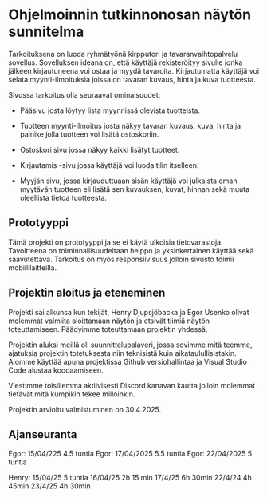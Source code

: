 # Ohjelmoinnin tutkinnonosan näytön sunnitelma

Tarkoituksena on luoda ryhmätyönä kirpputori ja tavaranvaihtopalvelu sovellus. Sovelluksen ideana on, että käyttäjä rekisteröityy sivulle jonka jälkeen kirjautuneena voi ostaa ja myydä tavaroita. Kirjautumatta käyttäjä voi selata myynti-ilmoituksia joissa on tavaran kuvaus, hinta ja kuva tuotteesta.  

Sivussa tarkoitus olla seuraavat ominaisuudet:

- Pääsivu josta löytyy lista myynnissä olevista tuotteista.

* Tuotteen myynti-ilmoitus josta näkyy tavaran kuvaus, kuva, hinta ja painike jolla tuotteen voi lisätä ostoskoriin.

- Ostoskori sivu jossa näkyy kaikki lisätyt tuotteet.

* Kirjautamis -sivu jossa käyttäjä voi luoda tilin itselleen. 

- Myyjän sivu, jossa kirjauduttuaan sisän käyttäjä voi julkaista oman myytävän tuotteen eli lisätä sen kuvauksen, kuvat, hinnan sekä muuta oleellista tietoa tuotteesta. 

## Prototyyppi

Tämä projekti on prototyyppi ja se ei käytä ulkoisia tietovarastoja. Tavoitteena on toiminnallisuudeltaan helppo ja yksinkertainen käyttää sekä saavutettava. Tarkoitus on myös responsiivisuus jolloin sivusto toimii mobiililaitteilla.

## Projektin aloitus ja eteneminen

Projekti sai alkunsa kun tekijät, Henry Djupsjöbacka ja Egor Usenko olivat molemmat valmiita aloittamaan näytön ja etsivät tiimiä näytön toteuttamiseen. Päädyimme toteuttamaan projektin yhdessä. 

Projektin aluksi meillä oli suunnittelupalaveri, jossa sovimme mitä teemme, ajatuksia projektin totetuksesta niin teknisistä kuin aikataulullisistakin. Aiomme käyttää apuna projektissa Github versiohallintaa ja Visual Studio Code alustaa koodaamiseen. 

Viestimme toisillemma aktiivisesti Discord kanavan kautta jolloin molemmat tietävät mitä kumpikin tekee milloinkin.

Projektin arvioitu valmistuminen on 30.4.2025. 


## Ajanseuranta
Egor: 15/04/225 4.5 tuntia
Egor: 17/04/2025 5.5 tuntia
Egor: 22/04/2025 5 tuntia

Henry: 
15/04/25 5 tuntia
16/04/25 2h 15 min
17/4/25  6h 30min
22/4/24 4h 45min
23/4/25 4h 30min

